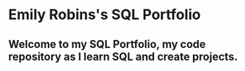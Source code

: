 # Emily Robins's SQL Portfolio


## Welcome to my SQL Portfolio, my code repository as I learn SQL and create projects.
